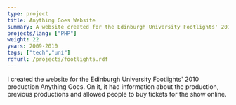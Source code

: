 ```yaml
---
type: project
title: Anything Goes Website
summary: A website created for the Edinburgh University Footlights' 2010 production Anything Goes.
projects/lang: ["PHP"]
weight: 22
years: 2009-2010
tags: ["tech","uni"]
rdfurl: /projects/footlights.rdf
---
```

I created the website for the Edinburgh University Footlights' 2010 production Anything Goes.  On it, it had information about the production, previous productions and allowed people to buy tickets for the show online.